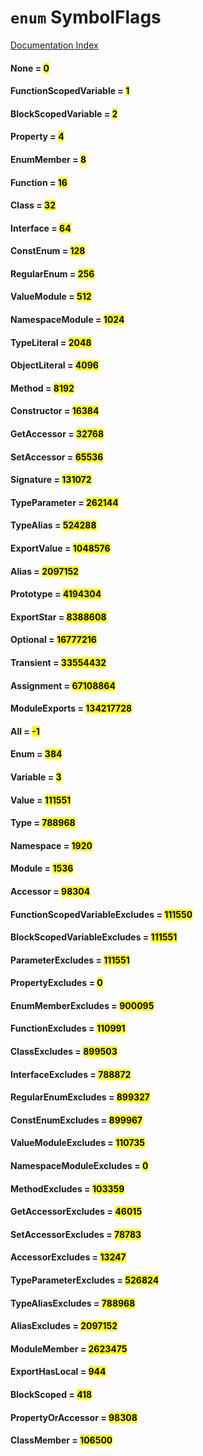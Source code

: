 # `enum` SymbolFlags

[Documentation Index](../README.md)

#### None = <mark>0</mark>



#### FunctionScopedVariable = <mark>1</mark>



#### BlockScopedVariable = <mark>2</mark>



#### Property = <mark>4</mark>



#### EnumMember = <mark>8</mark>



#### Function = <mark>16</mark>



#### Class = <mark>32</mark>



#### Interface = <mark>64</mark>



#### ConstEnum = <mark>128</mark>



#### RegularEnum = <mark>256</mark>



#### ValueModule = <mark>512</mark>



#### NamespaceModule = <mark>1024</mark>



#### TypeLiteral = <mark>2048</mark>



#### ObjectLiteral = <mark>4096</mark>



#### Method = <mark>8192</mark>



#### Constructor = <mark>16384</mark>



#### GetAccessor = <mark>32768</mark>



#### SetAccessor = <mark>65536</mark>



#### Signature = <mark>131072</mark>



#### TypeParameter = <mark>262144</mark>



#### TypeAlias = <mark>524288</mark>



#### ExportValue = <mark>1048576</mark>



#### Alias = <mark>2097152</mark>



#### Prototype = <mark>4194304</mark>



#### ExportStar = <mark>8388608</mark>



#### Optional = <mark>16777216</mark>



#### Transient = <mark>33554432</mark>



#### Assignment = <mark>67108864</mark>



#### ModuleExports = <mark>134217728</mark>



#### All = <mark>-1</mark>



#### Enum = <mark>384</mark>



#### Variable = <mark>3</mark>



#### Value = <mark>111551</mark>



#### Type = <mark>788968</mark>



#### Namespace = <mark>1920</mark>



#### Module = <mark>1536</mark>



#### Accessor = <mark>98304</mark>



#### FunctionScopedVariableExcludes = <mark>111550</mark>



#### BlockScopedVariableExcludes = <mark>111551</mark>



#### ParameterExcludes = <mark>111551</mark>



#### PropertyExcludes = <mark>0</mark>



#### EnumMemberExcludes = <mark>900095</mark>



#### FunctionExcludes = <mark>110991</mark>



#### ClassExcludes = <mark>899503</mark>



#### InterfaceExcludes = <mark>788872</mark>



#### RegularEnumExcludes = <mark>899327</mark>



#### ConstEnumExcludes = <mark>899967</mark>



#### ValueModuleExcludes = <mark>110735</mark>



#### NamespaceModuleExcludes = <mark>0</mark>



#### MethodExcludes = <mark>103359</mark>



#### GetAccessorExcludes = <mark>46015</mark>



#### SetAccessorExcludes = <mark>78783</mark>



#### AccessorExcludes = <mark>13247</mark>



#### TypeParameterExcludes = <mark>526824</mark>



#### TypeAliasExcludes = <mark>788968</mark>



#### AliasExcludes = <mark>2097152</mark>



#### ModuleMember = <mark>2623475</mark>



#### ExportHasLocal = <mark>944</mark>



#### BlockScoped = <mark>418</mark>



#### PropertyOrAccessor = <mark>98308</mark>



#### ClassMember = <mark>106500</mark>



